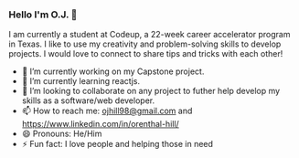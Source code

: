 ### Hello I'm O.J. 👋
I am currently a student at Codeup, a 22-week career accelerator program in Texas. I like to use my creativity and problem-solving skills to develop projects. I would love to connect to share tips and tricks with each other!


- 🔭 I’m currently working on my Capstone project.
- 🌱 I’m currently learning reactjs.
- 👯 I’m looking to collaborate on any project to futher help develop my skills as a software/web developer.
- 📫 How to reach me: ojhill98@gmail.com and https://www.linkedin.com/in/orenthal-hill/
- 😄 Pronouns: He/Him
- ⚡ Fun fact: I love people and helping those in need

